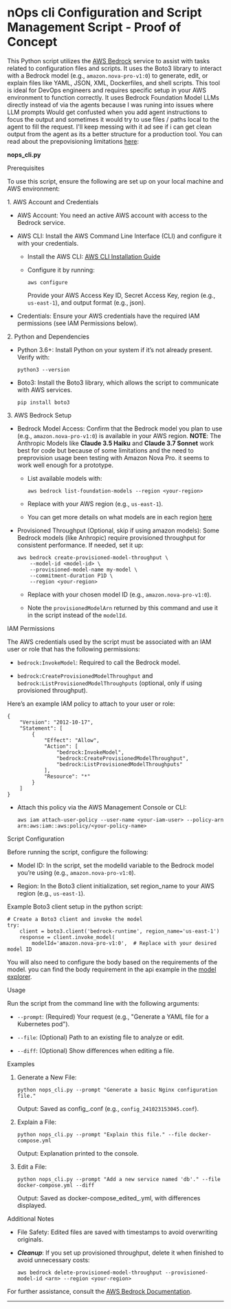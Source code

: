 # nOps cli Configuration and Script Management Script - Proof of Concept

This Python script utilizes the [AWS Bedrock](https://aws.amazon.com/bedrock/) service to assist with tasks related to configuration files and scripts. It uses the Boto3 library to interact with a Bedrock model (e.g., `amazon.nova-pro-v1:0`) to generate, edit, or explain files like YAML, JSON, XML, Dockerfiles, and shell scripts. This tool is ideal for DevOps engineers and requires specific setup in your AWS environment to function correctly. It uses Bedrock Foundation Model LLMs directly instead of via the agents because I was runing into issues where LLM prompts Would get confusted when you add agent instructions to focus the output and sometimes it would try to use files / paths local to the agent to fill the request. I'll keep messing with it ad see if i can get clean output from the agent as its a better structure for a production tool. You can read about the prepovisioning limitations [here](https://the-decoder.com/aws-reportedly-faces-customer-frustration-over-anthropic-usage-limits/): 

**nops_cli.py**

Prerequisites

To use this script, ensure the following are set up on your local machine and AWS environment:

1\. AWS Account and Credentials

*   AWS Account: You need an active AWS account with access to the Bedrock service.
    
*   AWS CLI: Install the AWS Command Line Interface (CLI) and configure it with your credentials.
    
    *   Install the AWS CLI: [AWS CLI Installation Guide](https://docs.aws.amazon.com/cli/latest/userguide/install-cliv2.html)
        
    *   Configure it by running:
        
            aws configure
        
        Provide your AWS Access Key ID, Secret Access Key, region (e.g., `us-east-1`), and output format (e.g., json).
        
*   Credentials: Ensure your AWS credentials have the required IAM permissions (see IAM Permissions below).
    

2\. Python and Dependencies

*   Python 3.6+: Install Python on your system if it’s not already present. Verify with:
    
        python3 --version
    
*   Boto3: Install the Boto3 library, which allows the script to communicate with AWS services.
    
        pip install boto3
    

3\. AWS Bedrock Setup

*   Bedrock Model Access: Confirm that the Bedrock model you plan to use (e.g., `amazon.nova-pro-v1:0`) is available in your AWS region. **NOTE**: The Anthropic Models like **Claude 3.5 Haiku** and **Claude 3.7 Sonnet** work best for code but because of some limitations and the need to preprovision usage been testing with Amazon Nova Pro. it seems to work well enough for a prototype. 
    
    *   List available models with:
        
            aws bedrock list-foundation-models --region <your-region>
        
    *   Replace <your-region> with your AWS region (e.g., `us-east-1`).
    *   You can get more details on what models are in each region [here](https://docs.aws.amazon.com/bedrock/latest/userguide/inference-profiles-support.html)
        
*   Provisioned Throughput (Optional, skip if using amazon models): Some Bedrock models (like Anhropic) require provisioned throughput for consistent performance. If needed, set it up:
    
        aws bedrock create-provisioned-model-throughput \
            --model-id <model-id> \
            --provisioned-model-name my-model \
            --commitment-duration P1D \
            --region <your-region>
    
    *   Replace <model-id> with your chosen model ID (e.g., `amazon.nova-pro-v1:0`).
        
    *   Note the `provisionedModelArn` returned by this command and use it in the script instead of the `modelId`.
        

IAM Permissions

The AWS credentials used by the script must be associated with an IAM user or role that has the following permissions:

*   `bedrock:InvokeModel`: Required to call the Bedrock model.
    
*   `bedrock:CreateProvisionedModelThroughput` and `bedrock:ListProvisionedModelThroughputs` (optional, only if using provisioned throughput).
    

Here’s an example IAM policy to attach to your user or role:

    {
        "Version": "2012-10-17",
        "Statement": [
            {
                "Effect": "Allow",
                "Action": [
                    "bedrock:InvokeModel",
                    "bedrock:CreateProvisionedModelThroughput",
                    "bedrock:ListProvisionedModelThroughputs"
                ],
                "Resource": "*"
            }
        ]
    }

*   Attach this policy via the AWS Management Console or CLI:
    
        aws iam attach-user-policy --user-name <your-iam-user> --policy-arn arn:aws:iam::aws:policy/<your-policy-name>
    

Script Configuration

Before running the script, configure the following:

*   Model ID: In the script, set the modelId variable to the Bedrock model you’re using (e.g., `amazon.nova-pro-v1:0`).
    
*   Region: In the Boto3 client initialization, set region\_name to your AWS region (e.g., `us-east-1`).
    

Example Boto3 client setup in the python script:

    # Create a Boto3 client and invoke the model
    try:
        client = boto3.client('bedrock-runtime', region_name='us-east-1')
        response = client.invoke_model(
            modelId='amazon.nova-pro-v1:0',  # Replace with your desired model ID

You will also need to configure the body based on the requirements of the model. you can find the body requirement in the api example in the [model explorer](https://us-east-1.console.aws.amazon.com/bedrock/home?region=us-east-1#/model-catalog/serverless/amazon.nova-pro-v1:0).

Usage

Run the script from the command line with the following arguments:

*   `--prompt`: (Required) Your request (e.g., "Generate a YAML file for a Kubernetes pod").
    
*   `--file`: (Optional) Path to an existing file to analyze or edit.
    
*   `--diff`: (Optional) Show differences when editing a file.
    

Examples

1.  Generate a New File:
    
        python nops_cli.py --prompt "Generate a basic Nginx configuration file."
    
    Output: Saved as config\_<timestamp>.conf (e.g., `config_241023153045.conf`).
    
2.  Explain a File:

        python nops_cli.py --prompt "Explain this file." --file docker-compose.yml
    
    Output: Explanation printed to the console.
    
3.  Edit a File:
    
        python nops_cli.py --prompt "Add a new service named 'db'." --file docker-compose.yml --diff
    
    Output: Saved as docker-compose\_edited\_<timestamp>.yml, with differences displayed.
    

Additional Notes

*   File Safety: Edited files are saved with timestamps to avoid overwriting originals.
    
*   ***Cleanup***: If you set up provisioned throughput, delete it when finished to avoid unnecessary costs:
    
        aws bedrock delete-provisioned-model-throughput --provisioned-model-id <arn> --region <your-region>
    

For further assistance, consult the [AWS Bedrock Documentation](https://docs.aws.amazon.com/bedrock/latest/userguide/).

* * *

